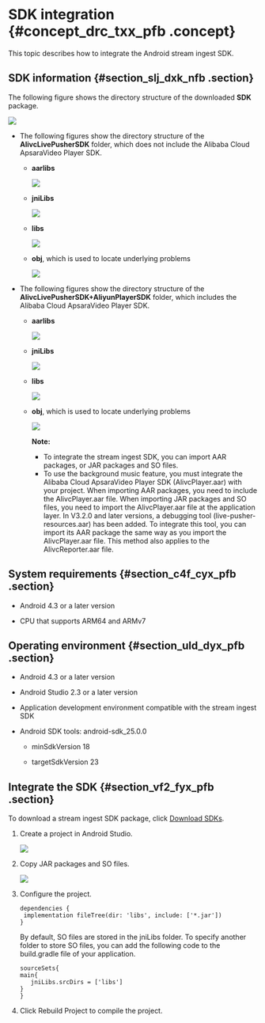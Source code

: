 # SDK integration {#concept_drc_txx_pfb .concept}

This topic describes how to integrate the Android stream ingest SDK.

## SDK information {#section_slj_dxk_nfb .section}

The following figure shows the directory structure of the downloaded **SDK** package.

![](http://static-aliyun-doc.oss-cn-hangzhou.aliyuncs.com/assets/img/40381/156593340055875_en-US.png)

-   The following figures show the directory structure of the **AlivcLivePusherSDK** folder, which does not include the Alibaba Cloud ApsaraVideo Player SDK.
    -   **aarlibs**

        ![](http://static-aliyun-doc.oss-cn-hangzhou.aliyuncs.com/assets/img/40381/156593340055867_en-US.png)

    -   **jniLibs**

        ![](http://static-aliyun-doc.oss-cn-hangzhou.aliyuncs.com/assets/img/40381/156593340155868_en-US.png)

    -   **libs**

        ![](http://static-aliyun-doc.oss-cn-hangzhou.aliyuncs.com/assets/img/40381/156593340155869_en-US.png)

    -   **obj**, which is used to locate underlying problems

        ![](http://static-aliyun-doc.oss-cn-hangzhou.aliyuncs.com/assets/img/40381/156593340155870_en-US.png)

-   The following figures show the directory structure of the **AlivcLivePusherSDK+AliyunPlayerSDK** folder, which includes the Alibaba Cloud ApsaraVideo Player SDK.
    -   **aarlibs**

        ![](http://static-aliyun-doc.oss-cn-hangzhou.aliyuncs.com/assets/img/40381/156593340155871_en-US.png)

    -   **jniLibs**

        ![](http://static-aliyun-doc.oss-cn-hangzhou.aliyuncs.com/assets/img/40381/156593340255873_en-US.png)

    -   **libs**

        ![](images/13972_en-US.png)

    -   **obj**, which is used to locate underlying problems

        ![](images/13973_en-US.png)

        **Note:** 

        -   To integrate the stream ingest SDK, you can import AAR packages, or JAR packages and SO files.
        -   To use the background music feature, you must integrate the Alibaba Cloud ApsaraVideo Player SDK \(AlivcPlayer.aar\) with your project. When importing AAR packages, you need to include the AlivcPlayer.aar file. When importing JAR packages and SO files, you need to import the AlivcPlayer.aar file at the application layer. In V3.2.0 and later versions, a debugging tool \(live-pusher-resources.aar\) has been added. To integrate this tool, you can import its AAR package the same way as you import the AlivcPlayer.aar file. This method also applies to the AlivcReporter.aar file.

## System requirements {#section_c4f_cyx_pfb .section}

-   Android 4.3 or a later version

-   CPU that supports ARM64 and ARMv7


## Operating environment {#section_uld_dyx_pfb .section}

-   Android 4.3 or a later version

-   Android Studio 2.3 or a later version

-   Application development environment compatible with the stream ingest SDK

-   Android SDK tools: android-sdk\_25.0.0

    -   minSdkVersion 18

    -   targetSdkVersion 23


## Integrate the SDK {#section_vf2_fyx_pfb .section}

To download a stream ingest SDK package, click [Download SDKs](https://help.aliyun.com/document_detail/45270.html?spm=a2c4g.11186623.2.30.6284161cvDZvBu).

1.  Create a project in Android Studio.

    ![](images/13974_en-US.png)

2.  Copy JAR packages and SO files.

    ![](images/13975_en-US.png)

3.  Configure the project.

    ``` {#codeblock_orr_5qu_u22}
    dependencies {
     implementation fileTree(dir: 'libs', include: ['*.jar'])
    }
    ```

    By default, SO files are stored in the jniLibs folder. To specify another folder to store SO files, you can add the following code to the build.gradle file of your application.

    ``` {#codeblock_mxa_6mz_yhk}
    sourceSets{ 
    main{ 
       jniLibs.srcDirs = ['libs'] 
    } 
    }
    ```

4.  Click Rebuild Project to compile the project.

